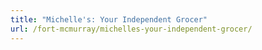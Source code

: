 ```yaml
---
title: "Michelle's: Your Independent Grocer"
url: /fort-mcmurray/michelles-your-independent-grocer/
---
```

